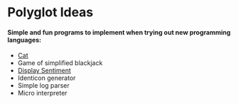 # Polyglot Ideas

#### Simple and fun programs to implement when trying out new programming languages:

-   [Cat](./specs/cat.md)
-   Game of simplified blackjack
-   [Display Sentiment](./specs/display-sentiment.md)
-   Identicon generator
-   Simple log parser
-   Micro interpreter
